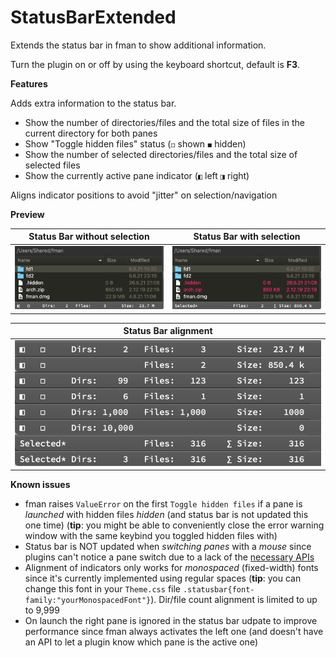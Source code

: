 # StatusBarExtended

Extends the status bar in fman to show additional information.

Turn the plugin on or off by using the keyboard shortcut, default is **F3**.



**Features**

Adds extra information to the status bar.

- Show the number of directories/files and the total size of files in the current directory for both panes
- Show "Toggle hidden files" status (`◻` shown `◼` hidden)
- Show the number of selected directories/files and the total size of selected files
- Show the currently active pane indicator (`◧` left `◨` right)

Aligns indicator positions to avoid "jitter" on selection/navigation


**Preview**

|       Status Bar without selection       |        Status Bar with selection         |
| :--------------------------------------: | :--------------------------------------: |
| ![Screenshot macOS 10 v0.3.0](fman-plugin-statusbarextended-v0.3.0.png) | ![Screenshot macOS 10 v0.3.0-selection](fman-plugin-statusbarextended-select-v0.3.0.png) |

|       Status Bar alignment       |
| :------------------------------: |
| ![Screenshot of alignment](fman-plugin-statusbarextended-alignment-v0.3.0.png) |

__Known issues__

- fman raises `ValueError` on the first `Toggle hidden files` if a pane is _launched_ with hidden files _hidden_ (and status bar is not updated this one time) (__tip__: you might be able to conveniently close the error warning window with the same keybind you toggled hidden files with)
- Status bar is NOT updated when _switching panes_ with a _mouse_ since plugins can't notice a pane switch due to a lack of the [necessary APIs](https://github.com/fman-users/fman/issues/292#issuecomment-360036718)
- Alignment of indicators only works for _monospaced_ (fixed-width) fonts since it's currently implemented using regular spaces (__tip__: you can change this font in your `Theme.css` file `.statusbar{font-family:"yourMonospacedFont"}`). Dir/file count alignment is limited to up to 9,999
- On launch the right pane is ignored in the status bar udpate to improve performance since fman always activates the left one (and doesn't have an API to let a plugin know which pane is the active one)
